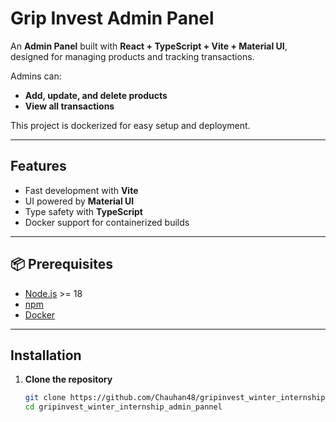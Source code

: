 # Grip Invest Admin Panel

An **Admin Panel** built with **React + TypeScript + Vite + Material UI**, designed for managing products and tracking transactions.  

Admins can:
- **Add, update, and delete products**
- **View all transactions**

This project is dockerized for easy setup and deployment.

---

##  Features
-  Fast development with **Vite**
-  UI powered by **Material UI**
-  Type safety with **TypeScript**
-  Docker support for containerized builds

---

## 📦 Prerequisites
- [Node.js](https://nodejs.org/) >= 18
- [npm](https://www.npmjs.com/)
- [Docker](https://www.docker.com/)

---

##  Installation

1. **Clone the repository**
   ```sh
   git clone https://github.com/Chauhan48/gripinvest_winter_internship_admin_pannel.git
   cd gripinvest_winter_internship_admin_pannel
